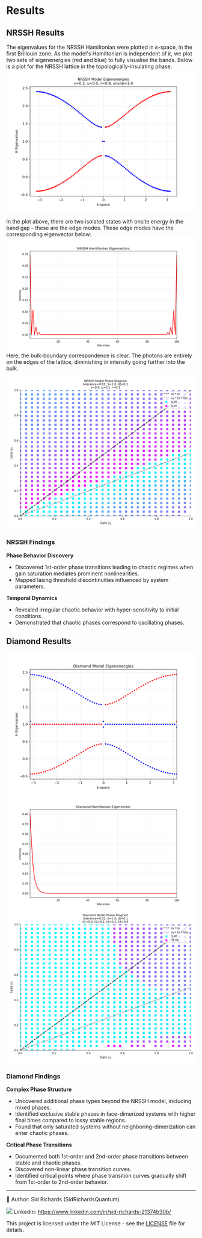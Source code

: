 # Results

## **NRSSH Results**

The eigenvalues for the NRSSH Hamiltonian were plotted in $k$-space, in the first Brillouin zone.
As the model's Hamiltonian is independent of $k$, we plot two sets of eigenenergies (red and blue) to fully visualise the bands.
Below is a plot for the NRSSH lattice in the topologically-insulating phase.
![NRSSH Eigenenergies](images/eigensolutions/nrssh_eigenenergies_N=100_v=0.2_u=0.5_r=0.9.png)

In the plot above, there are two isolated states with onsite energy in the band gap - these are the edge modes.
These edge modes have the corresponding eigenvector below:
![NRSSH Eigenvector](images/eigensolutions/nrssh_eigenvector_N=100_v=0.1_u=0.5_r=0.9.png)
Here, the bulk-boundary correspondence is clear.
The photons are entirely on the edges of the lattice, diminishing in intensity going further into the bulk.

![NRSSH Phase Diagram](images/phases/nrssh_phases/nrssh_model/N=40_S=1.0_v=0.9_u=0.1_r=0.1.png)

### NRSSH Findings

**Phase Behavior Discovery**
- Discovered 1st-order phase transitions leading to chaotic regimes when gain saturation mediates prominent nonlinearities.
- Mapped lasing threshold discontinuities influenced by system parameters.

**Temporal Dynamics**
- Revealed irregular chaotic behavior with hyper-sensitivity to initial conditions.
- Demonstrated that chaotic phases correspond to oscillating phases.

## **Diamond Results**

![Diamond Eigenenergies](images/eigensolutions/diamond_eigenenergies_N=100_t1=0.2_t2=0.4_t3=0.6_t4=0.8.png)
![Diamond Edge State](images/eigensolutions/diamond_eigenvector_N=100_t1=0.2_t2=0.4_t3=0.6_t4=0.8.png)
![Diamond (Facing-Dimerization) Phase Diagram](images/phases/diamond_phases/facing_dimerization/N=46_S=1.0_t1=0.5_t2=0.1_t3=0.1_t4=0.5.png)

### Diamond Findings

**Complex Phase Structure**
- Uncovered additional phase types beyond the NRSSH model, including mixed phases.
- Identified exclusive stable phases in face-dimerized systems with higher final times compared to lossy stable regions.
- Found that only saturated systems without neighboring-dimerization can enter chaotic phases.

**Critical Phase Transitions**
- Documented both 1st-order and 2nd-order phase transitions between stable and chaotic phases.
- Discovered non-linear phase transition curves.
- Identified critical points where phase transition curves gradually shift from 1st-order to 2nd-order behavior.

---

📘 Author: Sid Richards (SidRichardsQuantum)

<img src="https://cdn.jsdelivr.net/gh/devicons/devicon/icons/linkedin/linkedin-original.svg" width="20" /> LinkedIn: https://www.linkedin.com/in/sid-richards-21374b30b/

This project is licensed under the MIT License - see the [LICENSE](LICENSE) file for details.
